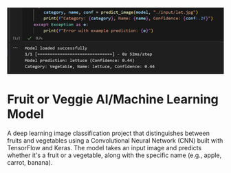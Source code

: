 [![Watch the demo](./thumbnail.png)](https://drive.google.com/file/d/1VX90KAOUVJ_6Dhk-BIyCYgJBGJmROR8r/view?usp=sharing)

# Fruit or Veggie AI/Machine Learning Model
A deep learning image classification project that distinguishes between fruits and vegetables using a Convolutional Neural Network (CNN) built with TensorFlow and Keras. The model takes an input image and predicts whether it's a fruit or a vegetable, along with the specific name (e.g., apple, carrot, banana).
